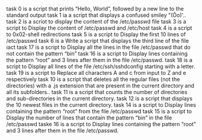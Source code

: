 task 0 is  a script that prints “Hello, World”, followed by a new line to the standard output
task 1 ia a script that displays a confused smiley "(Ôo)'..
task 2 is a scriot to display the content of the /etc/passwd file
task 3 is a script to Display the content of /etc/passwd and /etc/host
task 4 is a script to 0x02-shell redirections
task 5 is a script to Display the first 10 lines of /etc/passwd
task 6 is a Write a script that displays the third line of the file iact
task 17 is a script to Display all the lines in the file /etc/passwd that do not contain the pattern “bin”
task 16 is a script to Display lines containing the pattern “root” and 3 lines after them in the file /etc/passwd.
task 18 is a script to Display all lines of the file /etc/ssh/sshdconfig starting with a letter.
task 19 is a script to Replace all characters A and c from input to Z and e respectively
task 10 is  a script that deletes all the regular files (not the directories) with a .js extension that are present in the current directory and all its subfolders..
task 11 is a script that counts the number of directories and sub-directories in the current directory.
task 12 is a script that displays the 10 newest files in the current directory.
task 14 is a script to Display lines containing the pattern “root” from the file /etc/passwd
task 15 is a script to Display the number of lines that contain the pattern “bin” in the file /etc/passwd
taske 16 is a script to Display lines containing the pattern “root” and 3 lines after them in the file /etc/passwd.
